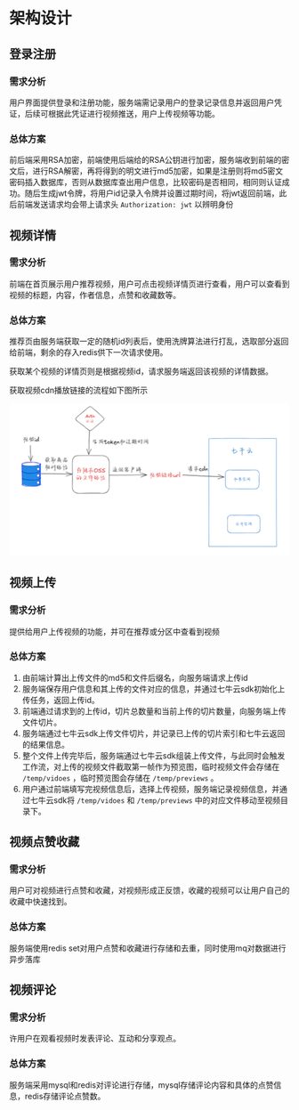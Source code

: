 # 架构设计

## 登录注册

### 需求分析

用户界面提供登录和注册功能，服务端需记录用户的登录记录信息并返回用户凭证，后续可根据此凭证进行视频推送，用户上传视频等功能。

### 总体方案

前后端采用RSA加密，前端使用后端给的RSA公钥进行加密，服务端收到前端的密文后，进行RSA解密，再将得到的明文进行md5加密，如果是注册则将md5密文密码插入数据库，否则从数据库查出用户信息，比较密码是否相同，相同则认证成功。随后生成jwt令牌，将用户id记录入令牌并设置过期时间，将jwt返回前端，此后前端发送请求均会带上请求头 `Authorization: jwt` 以辨明身份



## 视频详情

### 需求分析

前端在首页展示用户推荐视频，用户可点击视频详情页进行查看，用户可以查看到视频的标题，内容，作者信息，点赞和收藏数等。

### 总体方案

推荐页由服务端获取一定的随机id列表后，使用洗牌算法进行打乱，选取部分返回给前端，剩余的存入redis供下一次请求使用。

获取某个视频的详情页则是根据视频id，请求服务端返回该视频的详情数据。

获取视频cdn播放链接的流程如下图所示

![image-20231107165838292](../assets/image-20231107165838292.png)



## 视频上传

### 需求分析

提供给用户上传视频的功能，并可在推荐或分区中查看到视频

### 总体方案

1. 由前端计算出上传文件的md5和文件后缀名，向服务端请求上传id
2. 服务端保存用户信息和其上传的文件对应的信息，并通过七牛云sdk初始化上传任务，返回上传id。
3. 前端通过请求到的上传id，切片总数量和当前上传的切片数量，向服务端上传文件切片。
4. 服务端通过七牛云sdk上传文件切片，并记录已上传的切片索引和七牛云返回的结果信息。
5. 整个文件上传完毕后，服务端通过七牛云sdk组装上传文件，与此同时会触发工作流，对上传的视频文件截取第一帧作为预览图，临时视频文件会存储在 `/temp/vidoes` ，临时预览图会存储在 `/temp/previews` 。
6. 用户通过前端填写完视频信息后，选择上传视频，服务端记录视频信息，并通过七牛云sdk将 `/temp/vidoes` 和  `/temp/previews` 中的对应文件移动至视频目录下。

## 视频点赞收藏

### 需求分析

用户可对视频进行点赞和收藏，对视频形成正反馈，收藏的视频可以让用户自己的收藏中快速找到。

### 总体方案

服务端使用redis set对用户点赞和收藏进行存储和去重，同时使用mq对数据进行异步落库

## 视频评论

### 需求分析

许用户在观看视频时发表评论、互动和分享观点。

### 总体方案

服务端采用mysql和redis对评论进行存储，mysql存储评论内容和具体的点赞信息，redis存储评论点赞数。